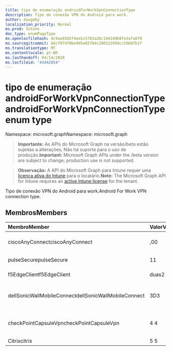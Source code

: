 ```yaml
---
title: tipo de enumeração androidForWorkVpnConnectionType
description: Tipo de conexão VPN do Android para work.
author: dougeby
localization_priority: Normal
ms.prod: Intune
doc_type: enumPageType
ms.openlocfilehash: 4c9aa93d2f4ea5c5783a2bc194249b8fe3afa6f0
ms.sourcegitcommit: bbcf074f0be9d5e02f84c290122850cc5968fb1f
ms.translationtype: MT
ms.contentlocale: pt-BR
ms.lasthandoff: 04/14/2020
ms.locfileid: "43442854"
---
```

# <a name="androidforworkvpnconnectiontype-enum-type"></a><span data-ttu-id="d2686-103">tipo de enumeração androidForWorkVpnConnectionType</span><span class="sxs-lookup"><span data-stu-id="d2686-103">androidForWorkVpnConnectionType enum type</span></span>

<span data-ttu-id="d2686-104">Namespace: microsoft.graph</span><span class="sxs-lookup"><span data-stu-id="d2686-104">Namespace: microsoft.graph</span></span>

> <span data-ttu-id="d2686-105">**Importante:** As APIs do Microsoft Graph na versão/beta estão sujeitas a alterações; Não há suporte para o uso de produção.</span><span class="sxs-lookup"><span data-stu-id="d2686-105">**Important:** Microsoft Graph APIs under the /beta version are subject to change; production use is not supported.</span></span>

> <span data-ttu-id="d2686-106">**Observação:** A API do Microsoft Graph para Intune requer uma [licença ativa do Intune](https://go.microsoft.com/fwlink/?linkid=839381) para o locatário.</span><span class="sxs-lookup"><span data-stu-id="d2686-106">**Note:** The Microsoft Graph API for Intune requires an [active Intune license](https://go.microsoft.com/fwlink/?linkid=839381) for the tenant.</span></span>

<span data-ttu-id="d2686-107">Tipo de conexão VPN do Android para work.</span><span class="sxs-lookup"><span data-stu-id="d2686-107">Android For Work VPN connection type.</span></span>

## <a name="members"></a><span data-ttu-id="d2686-108">Membros</span><span class="sxs-lookup"><span data-stu-id="d2686-108">Members</span></span>
|<span data-ttu-id="d2686-109">Membro</span><span class="sxs-lookup"><span data-stu-id="d2686-109">Member</span></span>|<span data-ttu-id="d2686-110">Valor</span><span class="sxs-lookup"><span data-stu-id="d2686-110">Value</span></span>|<span data-ttu-id="d2686-111">Descrição</span><span class="sxs-lookup"><span data-stu-id="d2686-111">Description</span></span>|
|:---|:---|:---|
|<span data-ttu-id="d2686-112">ciscoAnyConnect</span><span class="sxs-lookup"><span data-stu-id="d2686-112">ciscoAnyConnect</span></span>|<span data-ttu-id="d2686-113">,0</span><span class="sxs-lookup"><span data-stu-id="d2686-113">0</span></span>|<span data-ttu-id="d2686-114">Cisco AnyConnect.</span><span class="sxs-lookup"><span data-stu-id="d2686-114">Cisco AnyConnect.</span></span>|
|<span data-ttu-id="d2686-115">pulseSecure</span><span class="sxs-lookup"><span data-stu-id="d2686-115">pulseSecure</span></span>|<span data-ttu-id="d2686-116">1</span><span class="sxs-lookup"><span data-stu-id="d2686-116">1</span></span>|<span data-ttu-id="d2686-117">Pulso seguro.</span><span class="sxs-lookup"><span data-stu-id="d2686-117">Pulse Secure.</span></span>|
|<span data-ttu-id="d2686-118">f5EdgeClient</span><span class="sxs-lookup"><span data-stu-id="d2686-118">f5EdgeClient</span></span>|<span data-ttu-id="d2686-119">duas</span><span class="sxs-lookup"><span data-stu-id="d2686-119">2</span></span>|<span data-ttu-id="d2686-120">Cliente de borda F5.</span><span class="sxs-lookup"><span data-stu-id="d2686-120">F5 Edge Client.</span></span>|
|<span data-ttu-id="d2686-121">dellSonicWallMobileConnect</span><span class="sxs-lookup"><span data-stu-id="d2686-121">dellSonicWallMobileConnect</span></span>|<span data-ttu-id="d2686-122">3D</span><span class="sxs-lookup"><span data-stu-id="d2686-122">3</span></span>|<span data-ttu-id="d2686-123">Conexão móvel Dell SonicWALL.</span><span class="sxs-lookup"><span data-stu-id="d2686-123">Dell SonicWALL Mobile Connection.</span></span>|
|<span data-ttu-id="d2686-124">checkPointCapsuleVpn</span><span class="sxs-lookup"><span data-stu-id="d2686-124">checkPointCapsuleVpn</span></span>|<span data-ttu-id="d2686-125">4 </span><span class="sxs-lookup"><span data-stu-id="d2686-125">4</span></span>|<span data-ttu-id="d2686-126">Verificar VPN de cápsula de ponto.</span><span class="sxs-lookup"><span data-stu-id="d2686-126">Check Point Capsule VPN.</span></span>|
|<span data-ttu-id="d2686-127">Citrix</span><span class="sxs-lookup"><span data-stu-id="d2686-127">citrix</span></span>|<span data-ttu-id="d2686-128">5 </span><span class="sxs-lookup"><span data-stu-id="d2686-128">5</span></span>|<span data-ttu-id="d2686-129">Citrix</span><span class="sxs-lookup"><span data-stu-id="d2686-129">Citrix</span></span>|



